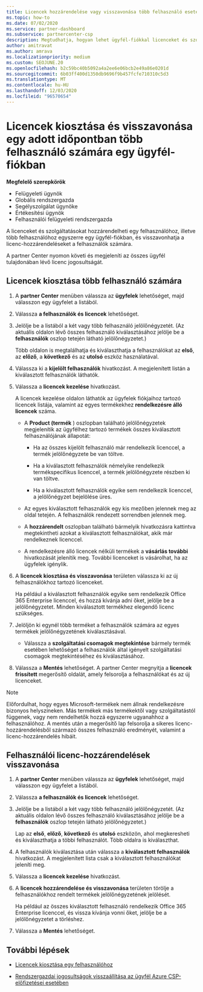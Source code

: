 ```yaml
---
title: Licencek hozzárendelése vagy visszavonása több felhasználó esetében
ms.topic: how-to
ms.date: 07/02/2020
ms.service: partner-dashboard
ms.subservice: partnercenter-csp
description: Megtudhatja, hogyan lehet ügyfél-fiókkal licenceket és szolgáltatásokat hozzárendelni vagy visszavonni egy felhasználóhoz vagy egyszerre több felhasználóhoz.
author: amitravat
ms.author: amrava
ms.localizationpriority: medium
ms.custom: SEOJUNE.20
ms.openlocfilehash: b2c59bc40b5092a4a2ee6e06bcb2e49a86e0201d
ms.sourcegitcommit: 6b03ff400d1350db9696f9b457fcfe710310c5d3
ms.translationtype: MT
ms.contentlocale: hu-HU
ms.lasthandoff: 12/03/2020
ms.locfileid: "96570654"
---
```

# <a name="assign-or-revoke-licenses-at-the-same-time-to-multiple-users-in-a-customer-account"></a>Licencek kiosztása és visszavonása egy adott időpontban több felhasználó számára egy ügyfél-fiókban

**Megfelelő szerepkörök**

- Felügyeleti ügynök
- Globális rendszergazda
- Segélyszolgálat ügynöke
- Értékesítési ügynök
- Felhasználói felügyeleti rendszergazda

A licenceket és szolgáltatásokat hozzárendelheti egy felhasználóhoz, illetve több felhasználóhoz egyszerre egy ügyfél-fiókban, és visszavonhatja a licenc-hozzárendeléseket a felhasználók számára.

A partner Center nyomon követi és megjeleníti az összes ügyfél tulajdonában lévő licenc jogosultságát.

## <a name="assign-licenses-to-multiple-users"></a>Licencek kiosztása több felhasználó számára

1. A **partner Center** menüben válassza az **ügyfelek** lehetőséget, majd válasszon egy ügyfelet a listából.

2. Válassza **a felhasználók és licencek** lehetőséget.

3. Jelölje be a listából a két vagy több felhasználó jelölőnégyzetét. (Az aktuális oldalon lévő összes felhasználó kiválasztásához jelölje be a **felhasználók** oszlop tetején látható jelölőnégyzetet.)

    Több oldalon is megtalálhatja és kiválaszthatja a felhasználókat az **első**, az **előző**, a **következő** és az **utolsó** eszköz használatával.

4. Válassza ki a **kijelölt felhasználók** hivatkozást. A megjelenített listán a kiválasztott felhasználók láthatók.

5. Válassza a **licencek kezelése** hivatkozást.

    A licencek kezelése oldalon láthatók az ügyfelek fiókjaihoz tartozó licencek listája, valamint az egyes termékekhez **rendelkezésre álló licencek** száma.

    - A **Product (termék** ) oszlopban található jelölőnégyzetek megjelenítik az ügyfélhez tartozó termékek összes kiválasztott felhasználójának állapotát:

       - Ha az összes kijelölt felhasználó már rendelkezik licenccel, a termék jelölőnégyzete be van töltve.

       - Ha a kiválasztott felhasználók némelyike rendelkezik termékspecifikus licenccel, a termék jelölőnégyzete részben ki van töltve.

       - Ha a kiválasztott felhasználók egyike sem rendelkezik licenccel, a jelölőnégyzet bejelölése üres.

    - Az egyes kiválasztott felhasználók egy kis mezőben jelennek meg az oldal tetején. A felhasználók rendezett sorrendben jelennek meg.

    - A **hozzárendelt** oszlopban található bármelyik hivatkozásra kattintva megtekintheti azokat a kiválasztott felhasználókat, akik már rendelkeznek licenccel.

    - A rendelkezésre álló licencek nélküli termékek a **vásárlás további** hivatkozását jelenítik meg. További licenceket is vásárolhat, ha az ügyfelek igénylik.

6. A **licencek kiosztása és visszavonása** területen válassza ki az új felhasználókhoz tartozó licenceket. 

   Ha például a kiválasztott felhasználók egyike sem rendelkezik Office 365 Enterprise licenccel, és hozzá kívánja adni őket, jelölje be a jelölőnégyzetet. Minden kiválasztott termékhez elegendő licenc szükséges.

7. Jelöljön ki egynél több terméket a felhasználók számára az egyes termékek jelölőnégyzetének kiválasztásával.
    -   Válassza a **szolgáltatási csomagok megtekintése** bármely termék esetében lehetőséget a felhasználók által igényelt szolgáltatási csomagok megtekintéséhez és kiválasztásához.

8. Válassza a **Mentés** lehetőséget. A partner Center megnyitja a **licencek frissített** megerősítő oldalát, amely felsorolja a felhasználókat és az új licenceket.

>[!NOTE]
>Előfordulhat, hogy egyes Microsoft-termékek nem állnak rendelkezésre bizonyos helyszíneken. Más termékek más termékektől vagy szolgáltatástól függenek, vagy nem rendelhetők hozzá egyszerre ugyanahhoz a felhasználóhoz. A mentés után a megerősítő lap felsorolja a sikeres licenc-hozzárendelésből származó összes felhasználó eredményét, valamint a licenc-hozzárendelés hibáit.

## <a name="revoke-users-license-assignments"></a>Felhasználói licenc-hozzárendelések visszavonása

1. A **partner Center** menüben válassza az **ügyfelek** lehetőséget, majd válasszon egy ügyfelet a listából.

2. Válassza **a felhasználók és licencek** lehetőséget.

3. Jelölje be a listából a két vagy több felhasználó jelölőnégyzetét. (Az aktuális oldalon lévő összes felhasználó kiválasztásához jelölje be a **felhasználók** oszlop tetején látható jelölőnégyzetet.)

    Lap az **első**, **előző**, **következő** és **utolsó** eszközön, ahol megkeresheti és kiválaszthatja a többi felhasználót. Több oldalra is kiválaszthat.

4. A felhasználók kiválasztása után válassza a **kiválasztott felhasználók** hivatkozást. A megjelenített lista csak a kiválasztott felhasználókat jeleníti meg.

5. Válassza a **licencek kezelése** hivatkozást.

6. A **licencek hozzárendelése és visszavonása** területen törölje a felhasználókhoz rendelt termékek jelölőnégyzetének jelölését.

   Ha például az összes kiválasztott felhasználó rendelkezik Office 365 Enterprise licenccel, és vissza kívánja vonni őket, jelölje be a jelölőnégyzetet a törléshez.

7. Válassza a **Mentés** lehetőséget.

## <a name="next-steps"></a>További lépések

- [Licencek kiosztása egy felhasználóhoz](assign-licenses-to-users.md)

- [Rendszergazdai jogosultságok visszaállítása az ügyfél Azure CSP-előfizetései esetében](revoke-reinstate-csp.md)